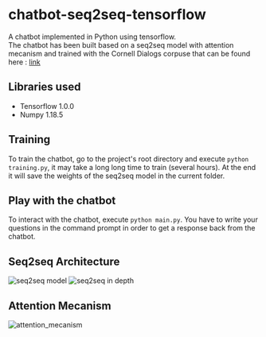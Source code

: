 # chatbot-seq2seq-tensorflow

A chatbot implemented in Python using tensorflow.  
The chatbot has been built based on a seq2seq model with attention mecanism and trained with the Cornell Dialogs corpuse that can be found here : [link](http://www.cs.cornell.edu/~cristian/Cornell_Movie-Dialogs_Corpus.html)

## Libraries used
  * Tensorflow 1.0.0
  * Numpy 1.18.5

## Training

To train the chatbot, go to the project's root directory and execute  `python training.py`, it may take a long long time to train (several hours). At the end it will save the weights of the seq2seq model in the current folder. 

## Play with the chatbot

To interact with the chatbot, execute `python main.py`. You have to write your questions in the command prompt in order to get a response back from the chatbot. 

## Seq2seq Architecture 

![seq2seq model](https://miro.medium.com/max/3972/1*1JcHGUU7rFgtXC_mydUA_Q.jpeg)
![seq2seq in depth](https://miro.medium.com/max/691/1*5nvwJsH4EfONv_fdKNvobA.png)

## Attention Mecanism

![attention_mecanism](https://miro.medium.com/max/1200/1*1V221DO9QIafh4htkwVBYw.jpeg)
